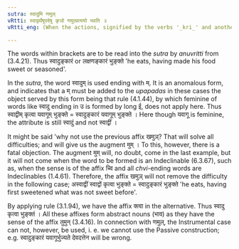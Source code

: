 ```yaml
---
sutra: स्वादुमि णमुल्
vRtti: स्वाद्वर्थेषूपदेषु कृञो णमुल्प्रत्ययो भवति ॥
vRtti_eng: (When the actions, signified by the verbs '_kri_' and another, have the same agent), the affix '_namul_' is added to the verb '_kri_' (which is concerned about a time anterior to that of the other), provided that a word signifying 'sweet' is in composition.

---
```

The words within brackets are to be read into the _sutra_ by _anuvritti_ from (3.4.21). Thus स्वादुङ्कारं or लक्षणङ्कारं भुङ्क्ते 'he eats, having made his food sweet or seasoned'.

In the _sutra_, the word स्वादुम् is used ending with म्. It is an anomalous form, and indicates that a म् must be added to the _upapadas_ in these cases the object served by this form being that rule (4.1.44), by which feminine of words like स्वादु ending in उ is formed by long ई, does not apply here. Thus स्वाद्वीम् कृत्वा यवागूम् भुङ्क्ते = स्वादुङ्कारं यवागूम् भुङ्क्ते । Here though यवागू is feminine, the attribute is still स्वादुं and not स्वाद्वीं ।

It might be said 'why not use the previous affix खमुञ्? That will solve all difficulties; and will give us the augment मुम् । To this, however, there is a fatal objection. The augment मुम् will, no doubt, come in the last example, but it will not come when the word to be formed is an Indeclinable (6.3.67), such as, when the sense is of the affix च्वि and all _chvi_-ending words are Indeclinables (1.4.61). Therefore, the affix खमुञ् will not remove the difficulty in the following case; अस्वाद्वीं स्वाद्वों कृत्वा भुङ्क्ते = स्वादुङ्कारं भुङ्क्ते 'he eats, having first sweetened what was not sweet before'.

By applying rule (3.1.94), we have the affix क्त्वा in the alternative. Thus स्वादु कृत्वा भुङ्क्तं । All these affixes form abstract nouns (भाव) as they have the sense of the affix तुमुन् (3.4.16). In connection with णमुल्, the Instrumental case can not, however, be used, i. e. we cannot use the Passive construction; e.g. स्वादुङ्कारं यवागूर्भुज्यते देवदत्तेन will be wrong.